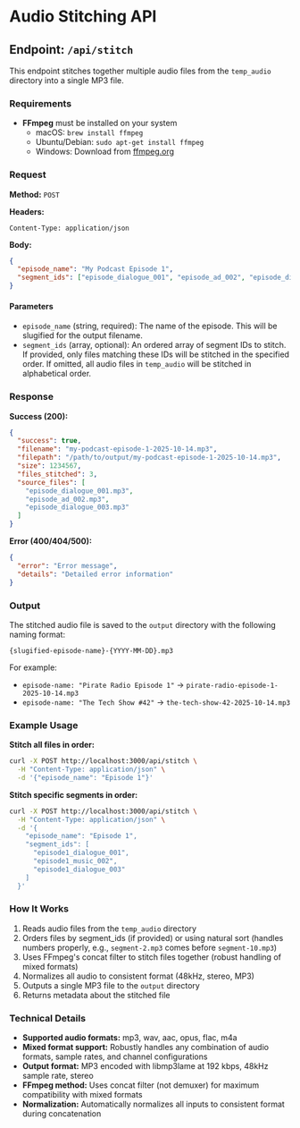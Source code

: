 # Audio Stitching API

## Endpoint: `/api/stitch`

This endpoint stitches together multiple audio files from the `temp_audio` directory into a single MP3 file.

### Requirements

- **FFmpeg** must be installed on your system
  - macOS: `brew install ffmpeg`
  - Ubuntu/Debian: `sudo apt-get install ffmpeg`
  - Windows: Download from [ffmpeg.org](https://ffmpeg.org/download.html)

### Request

**Method:** `POST`

**Headers:**
```
Content-Type: application/json
```

**Body:**
```json
{
  "episode_name": "My Podcast Episode 1",
  "segment_ids": ["episode_dialogue_001", "episode_ad_002", "episode_dialogue_003"]
}
```

#### Parameters

- `episode_name` (string, required): The name of the episode. This will be slugified for the output filename.
- `segment_ids` (array, optional): An ordered array of segment IDs to stitch. If provided, only files matching these IDs will be stitched in the specified order. If omitted, all audio files in `temp_audio` will be stitched in alphabetical order.

### Response

**Success (200):**
```json
{
  "success": true,
  "filename": "my-podcast-episode-1-2025-10-14.mp3",
  "filepath": "/path/to/output/my-podcast-episode-1-2025-10-14.mp3",
  "size": 1234567,
  "files_stitched": 3,
  "source_files": [
    "episode_dialogue_001.mp3",
    "episode_ad_002.mp3",
    "episode_dialogue_003.mp3"
  ]
}
```

**Error (400/404/500):**
```json
{
  "error": "Error message",
  "details": "Detailed error information"
}
```

### Output

The stitched audio file is saved to the `output` directory with the following naming format:

```
{slugified-episode-name}-{YYYY-MM-DD}.mp3
```

For example:
- `episode-name: "Pirate Radio Episode 1"` → `pirate-radio-episode-1-2025-10-14.mp3`
- `episode-name: "The Tech Show #42"` → `the-tech-show-42-2025-10-14.mp3`

### Example Usage

**Stitch all files in order:**
```bash
curl -X POST http://localhost:3000/api/stitch \
  -H "Content-Type: application/json" \
  -d '{"episode_name": "Episode 1"}'
```

**Stitch specific segments in order:**
```bash
curl -X POST http://localhost:3000/api/stitch \
  -H "Content-Type: application/json" \
  -d '{
    "episode_name": "Episode 1",
    "segment_ids": [
      "episode1_dialogue_001",
      "episode1_music_002",
      "episode1_dialogue_003"
    ]
  }'
```

### How It Works

1. Reads audio files from the `temp_audio` directory
2. Orders files by segment_ids (if provided) or using natural sort (handles numbers properly, e.g., `segment-2.mp3` comes before `segment-10.mp3`)
3. Uses FFmpeg's concat filter to stitch files together (robust handling of mixed formats)
4. Normalizes all audio to consistent format (48kHz, stereo, MP3)
5. Outputs a single MP3 file to the `output` directory
6. Returns metadata about the stitched file

### Technical Details

- **Supported audio formats:** mp3, wav, aac, opus, flac, m4a
- **Mixed format support:** Robustly handles any combination of audio formats, sample rates, and channel configurations
- **Output format:** MP3 encoded with libmp3lame at 192 kbps, 48kHz sample rate, stereo
- **FFmpeg method:** Uses concat filter (not demuxer) for maximum compatibility with mixed formats
- **Normalization:** Automatically normalizes all inputs to consistent format during concatenation

